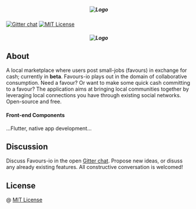 <h5 align="center">
    <img alt="Logo" src="https://media.giphy.com/media/d9ZKPVdrX2SpXeNpbT/giphy.gif" width="">
</h5>

[![Gitter chat](https://img.shields.io/badge/Chat-Gitter-FC0063.svg?label=Chat&logo=gitter)](https://gitter.im/favours-io/community#)
[![MIT License](https://camo.githubusercontent.com/a307f74a14e41e762300323414ddef81f3d53ae2/68747470733a2f2f696d672e736869656c64732e696f2f6769746875622f6c6963656e73652f736f757263657265722d696f2f736f757263657265722d6170702e7376673f636f6c6f72423d666630303030)](https://github.com/favours-io/favours-app/blob/master/LICENSE)

<h5 align="center">
    <img alt="Logo" src="https://github.com/favours-io/favours-app/blob/master/favours_app/Favours%20dev%20architecture%20clear.jpg?raw=true" width="">
</h5>

## About

A local marketplace where users post small-jobs (favours) in exchange for cash; currently in **beta**. Favours-io plays out in the domain of collaborative consumption. Need a favour? Or want to make some quick cash committing to a favour? The application aims at bringing local communities together by leveraging local connections you have through existing social networks. Open-source and free.

#### Front-end Components
...Flutter, native app development...

## Discussion

Discuss Favours-io in the open [Gitter chat](https://gitter.im/favours-io/community). Propose new ideas, or disuss any already existing features. All constructive conversation is welcomed!

## License

@ [MIT License](https://github.com/favours-io/favours/blob/master/LICENSE)
